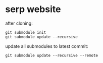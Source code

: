 # serp website

after cloning:
```
git submodule init
git submodule update --recursive
```

update all submodules to latest commit:
```
git submodule update --recursive --remote
```